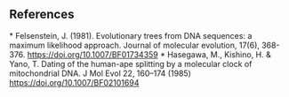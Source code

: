 <h2>References</h2>
* Felsenstein, J. (1981). Evolutionary trees from DNA sequences: a maximum likelihood approach. Journal of molecular evolution, 17(6), 368-376. <a href="https://doi.org/10.1007/BF01734359">https://doi.org/10.1007/BF01734359</a>
* Hasegawa, M., Kishino, H. & Yano, T. Dating of the human-ape splitting by a molecular clock of mitochondrial DNA. J Mol Evol 22, 160–174 (1985) <a href="https://doi.org/10.1007/BF02101694">https://doi.org/10.1007/BF02101694</a>